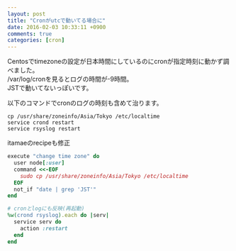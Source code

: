 ```yaml
---
layout: post
title: "Cronがutcで動いてる場合に"
date: 2016-02-03 10:33:11 +0900
comments: true
categories: [cron]
---
```


Centosでtimezoneの設定が日本時間にしているのにcronが指定時刻に動かず調べました。  
/var/log/cronを見るとログの時間が-9時間。  
JSTで動いてないっぽいです。  
  
以下のコマンドでcronのログの時刻も含めて治ります。  
  
<!-- more -->
  
```
cp /usr/share/zoneinfo/Asia/Tokyo /etc/localtime
service crond restart
service rsyslog restart
```

itamaeのrecipeも修正

```ruby
execute "change time zone" do
  user node[:user]
  command <<-EOF
    sudo cp /usr/share/zoneinfo/Asia/Tokyo /etc/localtime
  EOF
  not_if "date | grep 'JST'"
end

# cronとlogにも反映(再起動)
%w(crond rsyslog).each do |serv|
  service serv do
    action :restart
  end
end
```

